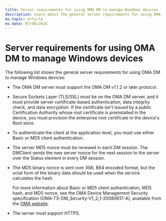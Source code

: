```yaml
---
title: Server requirements for using OMA DM to manage Windows devices
description: Learn about the general server requirements for using OMA DM to manage Windows devices, including the supported versions of OMA DM.
ms.topic: article
ms.date: 07/08/2024
---
```


# Server requirements for using OMA DM to manage Windows devices

The following list shows the general server requirements for using OMA DM to manage Windows devices:

- The OMA DM server must support the OMA DM v1.1.2 or later protocol.

- Secure Sockets Layer (TLS/SSL) must be on the OMA DM server, and it must provide server certificate-based authentication, data integrity check, and data encryption. If the certificate isn't issued by a public Certification Authority whose root certificate is preinstalled in the device, you must provision the enterprise root certificate in the device's Root store.

- To authenticate the client at the application level, you must use either Basic or MD5 client authentication.

- The server MD5 nonce must be renewed in each DM session. The DMClient sends the new server nonce for the next session to the server over the Status element in every DM session.

- The MD5 binary nonce is sent over XML B64 encoded format, but the octal form of the binary data should be used when the service calculates the hash.

    For more information about Basic or MD5 client authentication, MD5 hash, and MD5 nonce, see the OMA Device Management Security specification (OMA-TS-DM\_Security-V1\_2\_1-20080617-A), available from the [OMA website](https://go.microsoft.com/fwlink/p/?LinkId=526900).

- The server must support HTTPS.
